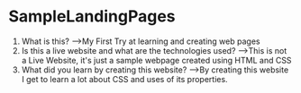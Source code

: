 # SampleLandingPages
1) What is this?
-->My First Try at learning and creating web pages
2) Is this a live website and what are the technologies used?
-->This is not a Live Website, it's just a sample webpage created using HTML and CSS
3) What did you learn by creating this website?
-->By creating this website I get to learn a lot about CSS and uses of its properties.
